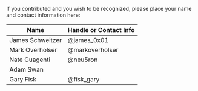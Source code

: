 If you contributed and you wish to be recognized, please place your name and contact information here:

|Name                         |Handle or Contact Info    |
|-----------------------------|--------------------------|
|James Schweitzer             |@james_0x01               |
|Mark Overholser              |@markoverholser           |
|Nate Guagenti                |@neu5ron                  |
|Adam Swan                    |                          |
|Gary Fisk                    |@fisk_gary                |
